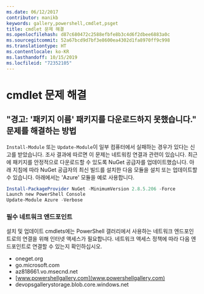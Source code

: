 ```yaml
---
ms.date: 06/12/2017
contributor: manikb
keywords: gallery,powershell,cmdlet,psget
title: cmdlet 문제 해결
ms.openlocfilehash: d87c680472c2588efbfe8b3c4d6f2dbee6883a0c
ms.sourcegitcommit: 52a67bcd9d7bf3e8600ea4302d1fa8970ff9c998
ms.translationtype: HT
ms.contentlocale: ko-KR
ms.lasthandoff: 10/15/2019
ms.locfileid: "72352105"
---
```

# <a name="troubleshooting-cmdlets"></a>cmdlet 문제 해결

## <a name="how-to-resolve-warning-package-your-package-name-failed-to-download-issue"></a>"경고: '패키지 이름' 패키지를 다운로드하지 못했습니다." 문제를 해결하는 방법

`Install-Module` 또는 `Update-Module`이 일부 컴퓨터에서 실패하는 경우가 있다는 신고를 받았습니다. 조사 결과에 따르면 이 문제는 네트워킹 연결과 관련이 있습니다. 최근에 패키지를 안정적으로 다운로드할 수 있도록 NuGet 공급자를 업데이트했습니다. 아래 지침에 따라 NuGet 공급자의 최신 빌드를 설치한 다음 모듈을 설치 또는 업데이트할 수 있습니다. 아래에서는 'Azure' 모듈을 예로 사용합니다.

```powershell
Install-PackageProvider NuGet -MinimumVersion 2.8.5.206 -Force
Launch new PowerShell Console
Update-Module Azure -Verbose
```

### <a name="required-network-endpoints"></a>필수 네트워크 엔드포인트

설치 및 업데이트 cmdlets에는 PowerShell 갤러리에서 사용하는 네트워크 엔드포인트로의 연결을 위해 인터넷 액세스가 필요합니다. 네트워크 액세스 정책에 따라 다음 엔드포인트로 연결할 수 있는지 확인하십시오.

- oneget.org
- go.microsoft.com
- az818661.vo.msecnd.net
- [www.powershellgallery.com](www.powershellgallery.com)
- devopsgallerystorage.blob.core.windows.net
